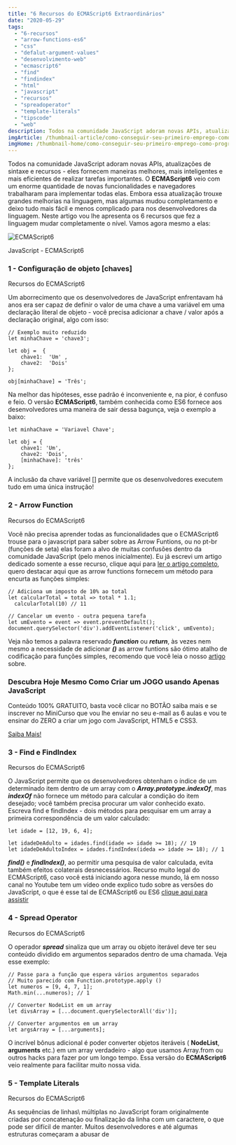 ```yaml
---
title: "6 Recursos do ECMAScript6 Extraordinários"
date: "2020-05-29"
tags: 
  - "6-recursos"
  - "arrow-functions-es6"
  - "css"
  - "defalut-argument-values"
  - "desenvolvimento-web"
  - "ecmascript6"
  - "find"
  - "findindex"
  - "html"
  - "javascript"
  - "recursos"
  - "spreadoperator"
  - "template-literals"
  - "tipscode"
  - "web"
description: Todos na comunidade JavaScript adoram novas APIs, atualizações de sintaxe e recursos - eles fornecem maneiras melhores, mais inteligentes e mais eficientes de realizar tarefas importantes. O ECMAScript6 veio com um enorme quantidade de novas funcionalidades e navegadores trabalharam para implementar todas elas. Embora essa atualização trouxe grandes melhorias na linguagem, mas algumas mudou completamento e deixo tudo mais fácil e menos complicado para nos desenvolvedores da linguagem. Neste artigo vou lhe apresenta os 6 recursos que fez a linguagem mudar completamente o nível. Vamos agora mesmo a elas.
imgArticle: /thumbnail-article/como-conseguir-seu-primeiro-emprego-como-programador.png
imgHome: /thumbnail-home/como-conseguir-seu-primeiro-emprego-como-programador.png
---
```


Todos na comunidade JavaScript adoram novas APIs, atualizações de sintaxe e recursos - eles fornecem maneiras melhores, mais inteligentes e mais eficientes de realizar tarefas importantes. O **ECMAScript6** veio com um enorme quantidade de novas funcionalidades e navegadores trabalharam para implementar todas elas. Embora essa atualização trouxe grandes melhorias na linguagem, mas algumas mudou completamento e deixo tudo mais fácil e menos complicado para nos desenvolvedores da linguagem. Neste artigo vou lhe apresenta os 6 recursos que fez a linguagem mudar completamente o nível. Vamos agora mesmo a elas:

![ECMAScript6](/uploads/2020/01/js.png)

JavaScript - ECMAScript6

### 1 - Configuração de objeto \[chaves\]

Recursos do ECMAScript6

Um aborrecimento que os desenvolvedores de JavaScript enfrentavam há anos era ser capaz de definir o valor de uma chave a uma variável em uma declaração literal de objeto - você precisa adicionar a chave / valor após a declaração original, algo com isso:

```
// Exemplo muito reduzido 
let minhaChave = 'chave3'; 

let obj =  { 
    chave1:  'Um' , 
    chave2:  'Dois' 
}; 

obj[minhaChave] = 'Três';
```

Na melhor das hipóteses, esse padrão é inconveniente e, na pior, é confuso e feio. O versão **ECMAScript6**, também conhecida como ES6 fornece aos desenvolvedores uma maneira de sair dessa bagunça, veja o exemplo a baixo:

```
let minhaChave = 'Variavel Chave';

let obj = {
    chave1: 'Um',
    chave2: 'Dois',
    [minhaChave]: 'três' 
};
```

A inclusão da chave variável \[\] permite que os desenvolvedores executem tudo em uma única instrução!

### 2 - Arrow Function

Recursos do ECMAScript6

Você não precisa aprender todas as funcionalidades que o ECMAScript6 trouse para o javascript para saber sobre as Arrow Funtions, ou no pt-br (funções de seta) elas foram a alvo de muitas confusões dentro da comunidade JavaScript (pelo menos inicialmente). Eu já escrevi um artigo dedicado somente a esse recurso, clique aqui para [ler o artigo completo](/arrow-functions-sintaxe-facil-em-javascript/), quero destacar aqui que as arrow functions fornecem um método para encurta as funções simples:

```
// Adiciona um imposto de 10% ao total
let calcularTotal = total => total * 1.1;
  calcularTotal(10) // 11

// Cancelar um evento - outra pequena tarefa
let umEvento = event => event.preventDefault();
document.querySelector('div').addEventListener('click', umEvento);
```

Veja não temos a palavra reservado **_function_** ou **_return_**, às vezes nem mesmo a necessidade de adicionar **_()_** as arrow funtions são ótimo atalho de codificação para funções simples, recomendo que você leia o nosso [artigo](/arrow-functions-sintaxe-facil-em-javascript/) sobre.

### Descubra Hoje Mesmo Como Criar um JOGO usando Apenas JavaScript

Conteúdo 100% GRATUITO, basta você clicar no BOTÃO saiba mais e se inscrever no MiniCurso que vou lhe enviar no seu e-mail as 6 aulas e vou te ensinar do ZERO a criar um jogo com JavaScript, HTML5 e CSS3.

[Saiba Mais!](https://bit.ly/programador-fullstack-do-zero)

### 3 - Find e FindIndex

Recursos do ECMAScript6

O JavaScript permite que os desenvolvedores obtenham o índice de um determinado item dentro de um array com o **_Array.prototype.indexOf_**, mas **_indexOf_** não fornece um método para calcular a condição do item desejado; você também precisa procurar um valor conhecido exato. Escreva find e findIndex - dois métodos para pesquisar em um array a primeira correspondência de um valor calculado:

```
let idade = [12, 19, 6, 4];

let idadeDeAdulto = idades.find(idade => idade >= 18); // 19
let idadeDeAdultoIndex = idades.findIndex(ideda => idade >= 18); // 1
```

**_find()_** e **_findIndex()_**, ao permitir uma pesquisa de valor calculada, evita também efeitos colaterais desnecessários. Recurso muito legal do ECMAScript6, caso você está iniciando agora nesse mundo, lá em nosso canal no Youtube tem um vídeo onde explico tudo sobre as versões do JavaScript, o que é esse tal de ECMAScript6 ou ES6 [clique aqui para assistir](https://youtu.be/PlFlKxZbVqs)

### 4 - Spread Operator

Recursos do ECMAScript6

O operador **_spread_** sinaliza que um array ou objeto iterável deve ter seu conteúdo dividido em argumentos separados dentro de uma chamada. Veja esse exemplo:

```
// Passe para a função que espera vários argumentos separados
// Muito parecido com Function.prototype.apply ()
let numeros = [9, 4, 7, 1];
Math.min(...numeros); // 1

// Converter NodeList em um array
let divsArray = [...document.querySelectorAll('div')];

// Converter argumentos em um array
let argsArray = [...arguments];
```

O incrível bônus adicional é poder converter objetos iteráveis ​​( **NodeList**, **arguments** etc.) em um array verdadeiro - algo que usamos Array.from ou outros hacks para fazer por um longo tempo. Essa versão do **ECMAScript6** veio realmente para facilitar muito nossa vida.

### 5 - Template Literals

Recursos do ECMAScript6

As sequências de linhas\\ múltiplas no JavaScript foram originalmente criadas por concatenação ou finalização da linha com um caractere, o que pode ser difícil de manter. Muitos desenvolvedores e até algumas estruturas começaram a abusar de <script> tags para encapsular modelos de múltiplas linhas, outros criaram os elementos com o DOM e usaram  
**_outerHTML_** para obter o elemento HTML como uma string.

O **_ECMAScript6_** nos fornece literais de modelo, nos quais você pode criar facilmente cadeias multilinhas usando caracteres de reticulação:

```
// Cadeia de linhas múltiplas
let minhaString = `Opa nova 
    linha aqui`; // No error!

// Interpolação básica
let objeto = { x: 1, y: 2 };
console.log(`seu total é: ${objeto.x + objeto.y}`); // Seu total é: 3
```

É claro que os literais de modelo permitem que você crie mais do que sequências multilinhas, como interpolação simples a avançada, mas apenas a capacidade de criar sequências multilinhas elegantemente me deixou super feliz e tenho certeza que a comunidade JavaScript adorou também.

### 6 - Default Argument Values

Recursos do ECMAScript6

### Descubra Hoje Mesmo Como Criar um JOGO usando Apenas JavaScript

Conteúdo 100% GRATUITO, basta você clicar no BOTÃO saiba mais e se inscrever no MiniCurso que vou lhe enviar no seu e-mail as 6 aulas e vou te ensinar do ZERO a criar um jogo com JavaScript, HTML5 e CSS3.

[Saiba Mais!](https://bit.ly/programador-fullstack-do-zero)

O fornecimento de valores de argumento padrão nas assinaturas de funções é uma capacidade fornecida por muitas linguagens do servidor, como python e PHP, e agora temos essa capacidade no JavaScript:

```
// Uso básico
function cumprimentar(nome = 'Alisson Suassuna') {
  console.log(`E aí ${nome}!`); 
}
cumprimentar(); // E aí Alisson Suassuna

// Você também pode ter uma função!
function cumprimentar(nome = 'Alisson Suassuna', callback = function(){}) {
  console.log(`E aí ${nome}!`);

callback();

}
// Defina apenas um padrão para um parâmetro
function cumprimentar(nome, callback = function(){}) {}
```

Outras linguagens podem emitir um aviso se argumentos sem um valor padrão não forem fornecidos, mas o JavaScript continuará definindo esses valores como **undefined**.

Os seis recursos que listei aqui são apenas uma gota do que o **ECMAScript6** fornece aos desenvolvedores, mas esses recursos você vai usar com muita freqüência. São essas pequenas adições que, muitas vezes, não chamam a atenção, mas se tornam essenciais para a nossa codificação.

### Conclusão

Recursos do ECMAScript6

Espero que vocês gostem desses 6 recursos do ECMAScript6, caso eu tenha deixado alguma funcionalidade fora! Deixe aqui nos comentários, vou deixa aqui em baixo alguns conteúdos extras da uma olhadinha..

#### Conteúdos Recomendados

- [Programador FullStack](/programador-fullstack-8-semanas);
- [React Hooks guia completo](/react-hooks-guia-completo-passo-a-passo/);
- [Expressões Regulares Guia completo](/expressoes-regulares-guia-completo-iniciante/);
- [15 Componentes React incríveis](/15-componentes-incriveis-do-react/)

[![](/uploads/2020/03/Banner-de-promoção-programador-full-stack-1024x1024.jpeg)](/programador-fullstack-8-semanas)

<iframe width="560" height="315" src="https://www.youtube.com/embed/rNaK6oCrXWM" frameborder="0" allow="accelerometer; autoplay; encrypted-media; gyroscope; picture-in-picture" allowfullscreen></iframe>
